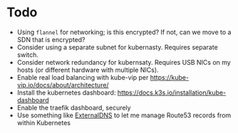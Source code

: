 # Todo

* Using `flannel` for networking; is this encrypted? If not, can we move to a SDN that is encrypted?
* Consider using a separate subnet for kubernasty. Requires separate switch.
* Consider network redundancy for kubernsaty. Requires USB NICs on my hosts (or different hardware with multiple NICs).
* Enable real load balancing with kube-vip per <https://kube-vip.io/docs/about/architecture/>
* Install the kubernetes dashboard: <https://docs.k3s.io/installation/kube-dashboard>
* Enable the traefik dashboard, securely
* Use something like [ExternalDNS](https://github.com/kubernetes-sigs/external-dns) to let me manage Route53 records from within Kubernetes
